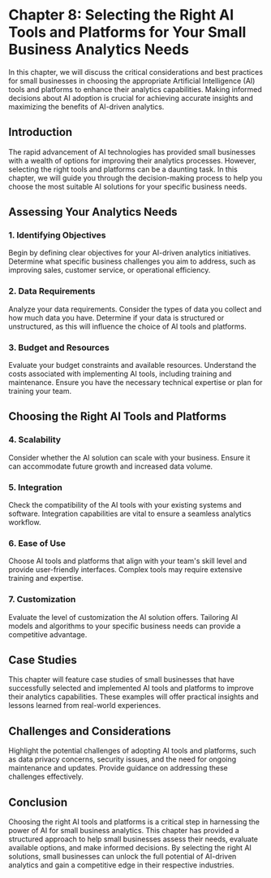 Chapter 8: Selecting the Right AI Tools and Platforms for Your Small Business Analytics Needs
=============================================================================================

In this chapter, we will discuss the critical considerations and best practices for small businesses in choosing the appropriate Artificial Intelligence (AI) tools and platforms to enhance their analytics capabilities. Making informed decisions about AI adoption is crucial for achieving accurate insights and maximizing the benefits of AI-driven analytics.

Introduction
------------

The rapid advancement of AI technologies has provided small businesses with a wealth of options for improving their analytics processes. However, selecting the right tools and platforms can be a daunting task. In this chapter, we will guide you through the decision-making process to help you choose the most suitable AI solutions for your specific business needs.

Assessing Your Analytics Needs
------------------------------

### 1. **Identifying Objectives**

Begin by defining clear objectives for your AI-driven analytics initiatives. Determine what specific business challenges you aim to address, such as improving sales, customer service, or operational efficiency.

### 2. **Data Requirements**

Analyze your data requirements. Consider the types of data you collect and how much data you have. Determine if your data is structured or unstructured, as this will influence the choice of AI tools and platforms.

### 3. **Budget and Resources**

Evaluate your budget constraints and available resources. Understand the costs associated with implementing AI tools, including training and maintenance. Ensure you have the necessary technical expertise or plan for training your team.

Choosing the Right AI Tools and Platforms
-----------------------------------------

### 4. **Scalability**

Consider whether the AI solution can scale with your business. Ensure it can accommodate future growth and increased data volume.

### 5. **Integration**

Check the compatibility of the AI tools with your existing systems and software. Integration capabilities are vital to ensure a seamless analytics workflow.

### 6. **Ease of Use**

Choose AI tools and platforms that align with your team's skill level and provide user-friendly interfaces. Complex tools may require extensive training and expertise.

### 7. **Customization**

Evaluate the level of customization the AI solution offers. Tailoring AI models and algorithms to your specific business needs can provide a competitive advantage.

Case Studies
------------

This chapter will feature case studies of small businesses that have successfully selected and implemented AI tools and platforms to improve their analytics capabilities. These examples will offer practical insights and lessons learned from real-world experiences.

Challenges and Considerations
-----------------------------

Highlight the potential challenges of adopting AI tools and platforms, such as data privacy concerns, security issues, and the need for ongoing maintenance and updates. Provide guidance on addressing these challenges effectively.

Conclusion
----------

Choosing the right AI tools and platforms is a critical step in harnessing the power of AI for small business analytics. This chapter has provided a structured approach to help small businesses assess their needs, evaluate available options, and make informed decisions. By selecting the right AI solutions, small businesses can unlock the full potential of AI-driven analytics and gain a competitive edge in their respective industries.
